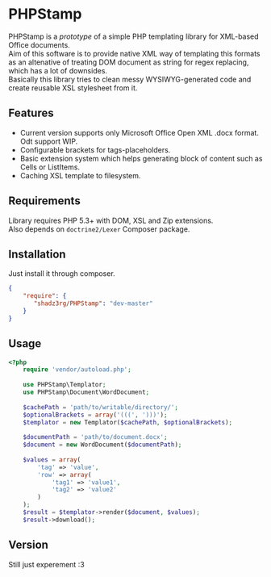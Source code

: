 PHPStamp
=========

PHPStamp is a *prototype* of a simple PHP templating library for XML-based Office documents.  
Aim of this software is to provide native XML way of templating this formats as an altenative of treating DOM document as string for regex replacing, which has a lot of downsides.  
Basically this library tries to clean messy WYSIWYG-generated code and create reusable XSL stylesheet from it.  

Features
----
  - Current version supports only Microsoft Office Open XML .docx format. Odt support WIP.
  - Configurable brackets for tags-placeholders.
  - Basic extension system which helps generating block of content such as Cells or ListItems.
  - Caching XSL template to filesystem.

Requirements
----
Library requires PHP 5.3+ with DOM, XSL and Zip extensions.  
Also depends on ```doctrine2/Lexer``` Composer package.

Installation
----
Just install it through composer.
```json
{
    "require": {
       "shadz3rg/PHPStamp": "dev-master"
    }
}
```

Usage
----
```php
<?php
    require 'vendor/autoload.php';
    
    use PHPStamp\Templator;
    use PHPStamp\Document\WordDocument;
    
    $cachePath = 'path/to/writable/directory/';
    $optionalBrackets = array('(((', ')))');
    $templator = new Templator($cachePath, $optionalBrackets);
    
    $documentPath = 'path/to/document.docx';
    $document = new WordDocument($documentPath);
    
    $values = array(
        'tag' => 'value', 
        'row' => array(
            'tag1' => 'value1', 
            'tag2' => 'value2'
        )
    );
    $result = $templator->render($document, $values);
    $result->download();
```

Version
----

Still just experement :3

